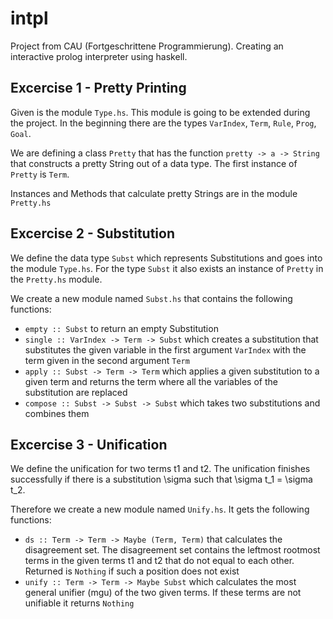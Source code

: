# intpl
Project from CAU (Fortgeschrittene Programmierung). Creating an interactive prolog interpreter using haskell.

## Excercise 1 - Pretty Printing

Given is the module `Type.hs`. 
This module is going to be extended during the project. 
In the beginning there are the types `VarIndex`, `Term`, `Rule`, `Prog`, `Goal`.

We are defining a class `Pretty` that has the function `pretty -> a -> String` that constructs a pretty String out of a data type.
The first instance of `Pretty` is `Term`.

Instances and Methods that calculate pretty Strings are in the module `Pretty.hs`

## Excercise 2 - Substitution

We define the data type `Subst` which represents Substitutions and goes into the module `Type.hs`. 
For the type `Subst` it also exists an instance of `Pretty` in the `Pretty.hs` module. 

We create a new module named `Subst.hs` that contains the following functions:
* `empty :: Subst` to return an empty Substitution
* `single :: VarIndex -> Term -> Subst` which creates a substitution that substitutes the given variable in the first argument `VarIndex` with the term given in the second argument `Term`
* `apply :: Subst -> Term -> Term` which applies a given substitution to a given term and returns the term where all the variables of the substitution are replaced
* `compose :: Subst -> Subst -> Subst` which takes two substitutions and combines them

## Excercise 3 - Unification

We define the unification for two terms t1 and t2. 
The unification finishes successfully if there is a substitution \sigma such that \sigma t_1 = \sigma t_2.

Therefore we create a new module named `Unify.hs`. It gets the following functions:
* `ds :: Term -> Term -> Maybe (Term, Term)` that calculates the disagreement set. The disagreement set contains the leftmost rootmost terms in the given terms t1 and t2 that do not equal to each other. Returned is `Nothing` if such a position does not exist
* `unify :: Term -> Term -> Maybe Subst` which calculates the most general unifier (mgu) of the two given terms. If these terms are not unifiable it returns `Nothing`

